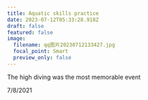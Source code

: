 ```yaml
---
title: Aquatic skills practice
date: 2023-07-12T05:33:28.918Z
draft: false
featured: false
image:
  filename: qq图片20230712133427.jpg
  focal_point: Smart
  preview_only: false
---
```

<!--StartFragment-->



The high diving was the most memorable event

7﻿/8/2021



<!--EndFragment-->